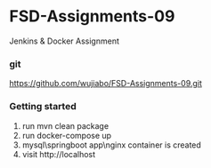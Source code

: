 # FSD-Assignments-09
Jenkins &amp; Docker Assignment

### git
https://github.com/wujiabo/FSD-Assignments-09.git

### Getting started
1. run mvn clean package
2. run docker-compose up
3. mysql\springboot app\nginx container is created
4. visit http://localhost